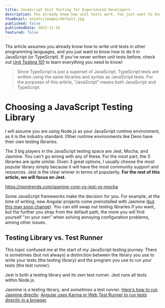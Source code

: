 ```yaml
---
title: JavaScript Unit Testing for Experienced Developers
description: You already know how unit tests work. You just want to know how to do it in JavaScript.
thumbnail: assets/images/default.jpg
published: false
publishedDate: 2023-11-15
featured: false
---
```


Ths article assumes you already know how to write unit tests in other programming languages, and you just want to know how to do it in JavaScript (or TypeScript). If you've never written unit tests before, check out [Unit Testing 101](/blog/unit-testing-101) to learn everything you need to know!

> Since TypeScript is just a superset of JavaScript, TypeScript tests are written using the same libraries and syntax as JavaScript tests. For the purposes of this article, "JavaScript" means both JavaScript and TypeScript.

# Choosing a JavaScript Testing Library

I will assume you are using Node.js as your JavaScript runtime environment, as it is the industry standard. Other runtime environments like Deno have their own testing libraries.

The 3 big players in the JavaScript testing space are Jest, Mocha, and Jasmine. You can't go wrong with any of these. For the most part, the 3 libraries are quite similar. Given 3 great options, I usually choose the most popular library simply because it will have the most community support and resources. Jest is the clear winner in terms of popularity. **For the rest of this article, we will focus on Jest.**

https://npmtrends.com/jasmine-core-vs-jest-vs-mocha

Some JavaScript frameworks make the decision for you. For example, at the time of writing, new Angular projects come preinstalled with Jasmine ([but this may soon change](https://blog.angular.io/moving-angular-cli-to-jest-and-web-test-runner-ef85ef69ceca)). You can still swap out testing libraries if you want, but the further you stray from the default path, the more you will find yourself "on your own" when solving annoying configuration problems, among other issues.

## Testing Library vs. Test Runner

This topic confused me at the start of my JavaScript testing journey. There is sometimes (but not always) a distinction between the library you use to write your tests (the testing library) and the program you use to run your tests (the test runner).

Jest is both a testing library and its own test runner. Jest runs all tests within Node.js.

Jasmine is a testing library, and _sometimes_ a test runner. [Here's how to run Jasmine directly](https://jasmine.github.io/pages/getting_started.html). [Angular uses Karma or Web Test Runner to run tests directly in a browser](https://blog.angular.io/moving-angular-cli-to-jest-and-web-test-runner-ef85ef69ceca).
